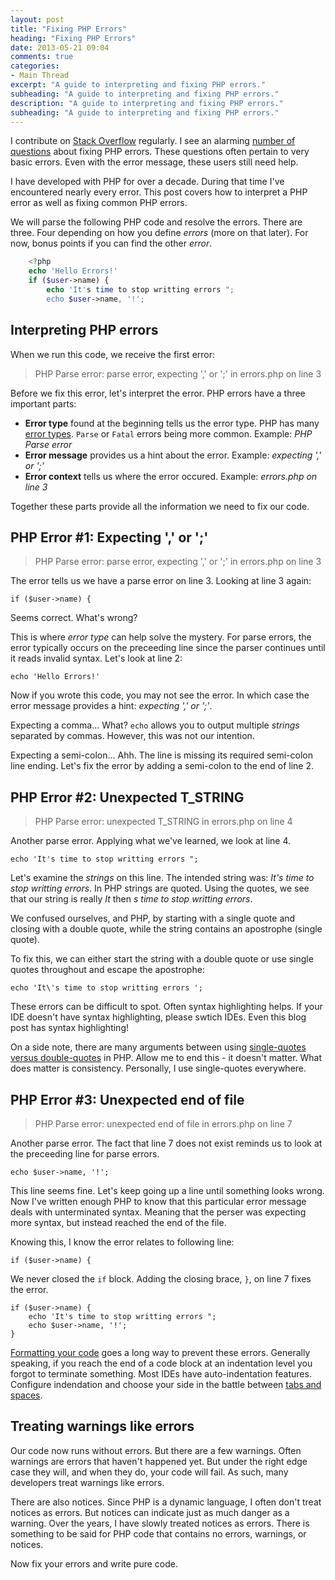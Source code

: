 ```yaml
---
layout: post
title: "Fixing PHP Errors"
heading: "Fixing PHP Errors"
date: 2013-05-21 09:04
comments: true
categories:
- Main Thread
excerpt: "A guide to interpreting and fixing PHP errors."
subheading: "A guide to interpreting and fixing PHP errors."
description: "A guide to interpreting and fixing PHP errors."
subheading: "A guide to interpreting and fixing PHP errors."
---
```

I contribute on [Stack Overflow](http://stackoverflow.com/users/164998/jason-mccreary "Jason McCreary on Stack Overflow") regularly. I see an alarming [number of questions](http://stackoverflow.com/search?q=%22php+error%22) about fixing PHP errors. These questions often pertain to very basic errors. Even with the error message, these users still need help.

I have developed with PHP for over a decade. During that time I've encountered nearly every error. This post covers how to interpret a PHP error as well as fixing common PHP errors.

We will parse the following PHP code and resolve the errors. There are three. Four depending on how you define *errors* (more on that later). For now, bonus points if you can find the other *error*.

``` php
	<?php
	echo 'Hello Errors!'
	if ($user->name) {
		echo 'It's time to stop writting errors ";
		echo $user->name, '!';
```

## Interpreting PHP errors
When we run this code, we receive the first error:

> PHP Parse error: parse error, expecting ',' or ';' in errors.php on line 3

Before we fix this error, let's interpret the error. PHP errors have a three important parts:

- **Error type** found at the beginning tells us the error type. PHP has many [error types](http://www.php.net/manual/en/errorfunc.constants.php "PHP error contants"). `Parse` or `Fatal` errors being more common. Example: *PHP Parse error*
- **Error message** provides us a hint about the error. Example: *expecting ',' or ';'*
- **Error context** tells us where the error occured. Example: *errors.php on line 3*

Together these parts provide all the information we need to fix our code.

## PHP Error #1: Expecting ',' or ';'

> PHP Parse error: parse error, expecting ',' or ';' in errors.php on line 3

The error tells us we have a parse error on line 3. Looking at line 3 again:

	if ($user->name) {
	
Seems correct. What's wrong?

This is where *error type* can help solve the mystery. For parse errors, the error typically occurs on the preceeding line since the parser continues until it reads invalid syntax. Let's look at line 2:

	echo 'Hello Errors!'

Now if you wrote this code, you may not see the error. In which case the error message provides a hint: *expecting ',' or ';'*.

Expecting a comma&hellip; What? `echo` allows you to output multiple *strings* separated by commas. However, this was not our intention.

Expecting a semi-colon&hellip; Ahh. The line is missing its required semi-colon line ending. Let's fix the error by adding a semi-colon to the end of line 2.

## PHP Error #2: Unexpected T_STRING
> PHP Parse error: unexpected T_STRING in errors.php on line 4

Another parse error. Applying what we've learned, we look at line 4.

    echo 'It's time to stop writting errors ";

Let's examine the *strings* on this line. The intended string was: *It's time to stop writting errors*. In PHP strings are quoted. Using the quotes, we see that our string is really *It* then *s time to stop writting errors*.

We confused ourselves, and PHP, by starting with a single quote and closing with a double quote, while the string contains an apostrophe (single quote). 

To fix this, we can either start the string with a double quote or use single quotes throughout and escape the apostrophe:

    echo 'It\'s time to stop writting errors ';

These errors can be difficult to spot. Often syntax highlighting helps. If your IDE doesn't have syntax highlighting, please swtich IDEs. Even this blog post has syntax highlighting!

On a side note, there are many arguments between using [single-quotes versus double-quotes](/2012/12/php-micro-optimizations/ "PHP Micro Optimizations") in PHP. Allow me to end this - it doesn't matter. What does matter is consistency. Personally, I use single-quotes everywhere.

## PHP Error #3: Unexpected end of file
> PHP Parse error: unexpected end of file in errors.php on line 7

Another parse error. The fact that line 7 does not exist reminds us to look at the preceeding line for parse errors.

	echo $user->name, '!';
	
This line seems fine. Let's keep going up a line until something looks wrong. Now I've written enough PHP to know that this particular error message deals with unterminated syntax. Meaning that the perser was expecting more syntax, but instead reached the end of the file.

Knowing this, I know the error relates to following line:

	if ($user->name) {
	
We never closed the `if` block. Adding the closing brace, `}`, on line 7 fixes the error.

	if ($user->name) {
		echo 'It's time to stop writting errors ";
		echo $user->name, '!';
	}

[Formatting your code](/2012/11/php-coding-standards/ "PHP Coding Standards") goes a long way to prevent these errors. Generally speaking, if you reach the end of a code block at an indentation level you forgot to terminate something. Most IDEs have auto-indentation features. Configure indendation and choose your side in the battle between [tabs and spaces](http://nithinbekal.com/2011/tabs-vs-spaces-for-indentation/).

## Treating warnings like errors
Our code now runs without errors. But there are a few warnings. Often warnings are errors that haven't happened yet. But under the right edge case they will, and when they do, your code will fail. As such, many developers treat warnings like errors.

There are also notices. Since PHP is a dynamic language, I often don't treat notices as errors. But notices can indicate just as much danger as a warning. Over the years, I have slowly treated notices as errors. There is something to be said for PHP code that contains no errors, warnings, or notices.

Now fix your errors and write pure code.



